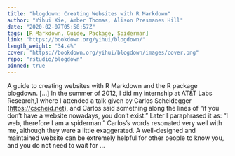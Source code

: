 ```yaml
---
title: "blogdown: Creating Websites with R Markdown"
author: "Yihui Xie, Amber Thomas, Alison Presmanes Hill"
date: "2020-02-07T05:58:57Z"
tags: [R Markdown, Guide, Package, Spiderman]
link: "https://bookdown.org/yihui/blogdown/"
length_weight: "34.4%"
cover: "https://bookdown.org/yihui/blogdown/images/cover.png"
repo: "rstudio/blogdown"
pinned: true
---
```


A guide to creating websites with R Markdown and the R package blogdown. [...] In the summer of 2012, I did my internship at AT&T Labs Research,1 where I attended a talk given by Carlos Scheidegger (https://cscheid.net), and Carlos said something along the lines of “if you don’t have a website nowadays, you don’t exist.” Later I paraphrased it as: “I web, therefore I am a spiderman.” Carlos’s words resonated very well with me, although they were a little exaggerated. A well-designed and maintained website can be extremely helpful for other people to know you, and you do not need to wait for ...
